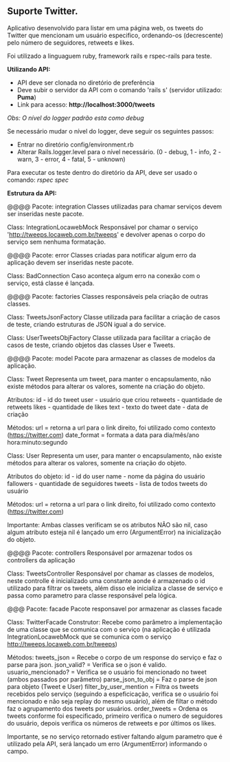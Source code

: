 ## Suporte Twitter.

Aplicativo desenvolvido para listar em uma página web, os tweets do Twitter que mencionam um usuário especifico, ordenando-os (decrescente) pelo número de seguidores, retweets e likes.

Foi utilizado a linguaguem ruby, framework rails e rspec-rails para teste.

**Utilizando API:**

- API deve ser clonada no diretório de preferência
- Deve subir o servidor da API com o comando 'rails s' (servidor utilizado: **Puma**)
- Link para acesso: **http://localhost:3000/tweets**


_Obs: O nível do logger padrão esta como debug_

Se necessário mudar o nível do logger, deve seguir os seguintes passos:

- Entrar no diretório config/environment.rb
- Alterar Rails.logger.level para o nível necessário.
(0 - debug, 1 - info, 2 - warn, 3 - error, 4 - fatal, 5 - unknown)

Para executar os teste dentro do diretório da API, deve ser usado o comando:
_rspec spec_

**Estrutura da API:**

@@@@
Pacote: integration 
Classes utilizadas para chamar serviços devem ser inseridas neste pacote.<br>

Class: IntegrationLocawebMock
Responsável por chamar o serviço 'http://tweeps.locaweb.com.br/tweeps' e devolver apenas o corpo do serviço sem nenhuma formatação.


@@@@
Pacote: error
Classes criadas para notificar algum erro da aplicação devem ser inseridas neste pacote.

Class: BadConnection
Caso aconteça algum erro na conexão com o serviço, está classe é lançada.

@@@@
Pacote: factories
Classes responsáveis pela criação de outras classes.

Class: TweetsJsonFactory 
Classe utilizada para facilitar a criação de casos de teste, criando estruturas de JSON igual a do service.

Class: UserTweetsObjFactory 
Classe utilizada para facilitar a criação de casos de teste, criando objetos das classes User e Tweets.

@@@@
Pacote: model
Pacote para armazenar as classes de modelos da aplicação.


Class: Tweet 
Representa um tweet, para manter o encapsulamento, não existe métodos para alterar os valores, somente na criação do objeto.

Atributos:
id - id do tweet
user - usuário que criou
retweets - quantidade de retweets
likes - quantidade de likes
text - texto do tweet
date - data de criação

Métodos:
url = retorna a url para o link direito, foi utilizado como contexto (https://twitter.com)
date_format =  formata a data para dia/mês/ano hora:minuto:segundo


Class: User 
Representa um user, para manter o encapsulamento, não existe métodos para alterar os valores, somente na criação do objeto.

Atributos do objeto:
id - id do user
name - nome da página do usuário
fallowers - quantidade de seguidores
tweets - lista de todos tweets do usuário

Métodos:
url = retorna a url para o link direito, foi utilizado como contexto (https://twitter.com)

Importante: Ambas classes verificam se os atributos NÃO são nil, caso algum atributo esteja nil é lançado um erro (ArgumentError) na inicialização do objeto.


@@@@
Pacote: controllers
Responsável por armazenar todos os controllers da aplicação

Class: TweetsController
Responsável por chamar as classes de modelos, neste controlle é inicializado uma constante aonde é armazenado o id utilizado para filtrar os tweets, além disso ele inicializa a classe de serviço e passa como parametro para classe responsável pela lógica.

@@@
Pacote: facade
Pacote responsavel por armazenar as classes facade

Class: TwitterFacade
Construtor: Recebe como parâmetro a implementação de uma classe que se comunica com o serviço (na aplicação é utilizada IntegrationLocawebMock que se comunica com o serviço http://tweeps.locaweb.com.br/tweeps)

Métodos:
tweets_json = Recebe o corpo de um response do serviço e faz o parse para json.
json_valid? = Verifica se o json é valido.
usuario_mencionado? = Verifica se o usuário foi mencionado no tweet (ambos passados por parâmetro)
parse_json_to_obj = Faz o parse de json para objeto (Tweet e User)
filter_by_user_mention = Filtra os tweets recebidos pelo serviço (seguindo a espeficicação, verifica se o usuário foi mencionado e não seja replay do mesmo usuário), além de filtar o método faz o agrupamento dos tweets por usuários.
order_tweets = Ordena os tweets conforme foi especificado, primeiro verifica o numero de seguidores do usuário, depois verifica os números de retweets e por últimos os likes.

Importante, se no serviço retornado estiver faltando algum parametro que é utilizado pela API, será lançado um erro (ArgumentError) informando o campo.
